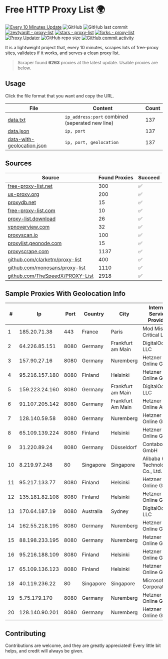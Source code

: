 
# Free HTTP Proxy List 🌍

[![Every 10 Minutes Update](https://github.com/mertguvencli/http-proxy-list/actions/workflows/main.yml/badge.svg?branch=main)](https://github.com/mertguvencli/http-proxy-list/actions/workflows/main.yml)
![GitHub](https://img.shields.io/github/license/mertguvencli/http-proxy-list)
![GitHub last commit](https://img.shields.io/github/last-commit/mertguvencli/http-proxy-list)
[![zevtyardt - proxy-list](https://img.shields.io/static/v1?label=zevtyardt&message=proxy-list&color=blue&logo=github)](https://github.com/zevtyardt/proxy-list "Go to GitHub repo")
[![stars - proxy-list](https://img.shields.io/github/stars/zevtyardt/proxy-list?style=social)](https://github.com/zevtyardt/proxy-list)
[![forks - proxy-list](https://img.shields.io/github/forks/zevtyardt/proxy-list?style=social)](https://github.com/zevtyardt/proxy-list)
[![Proxy Updater](https://github.com/zevtyardt/proxy-list/workflows/Proxy%20Updater/badge.svg)](https://github.com/zevtyardt/proxy-list/actions?query=workflow:"Proxy+Updater")
![GitHub repo size](https://img.shields.io/github/repo-size/zevtyardt/proxy-list)
[![GitHub commit activity](https://img.shields.io/github/commit-activity/m/zevtyardt/proxy-list?logo=commits)](https://github.com/zevtyardt/proxy-list/commits/main)

It is a lightweight project that, every 10 minutes, scrapes lots of free-proxy sites, validates if it works, and serves a clean proxy list.

> Scraper found **6263** proxies at the latest update. Usable proxies are below.

## Usage

Click the file format that you want and copy the URL.

|File|Content|Count|
|----|-------|-----|
|[data.txt](https://raw.githubusercontent.com/mertguvencli/http-proxy-list/main/proxy-list/data.txt)|`ip_address:port` combined (seperated new line)|137|
|[data.json](https://raw.githubusercontent.com/mertguvencli/http-proxy-list/main/proxy-list/data.json)|`ip, port`|137|
|[data-with-geolocation.json](https://raw.githubusercontent.com/mertguvencli/http-proxy-list/main/proxy-list/data-with-geolocation.json)|`ip, port, geolocation`|137|

## Sources

|Source|Found Proxies|Succeed|
|------|-------------|-------|
|[free-proxy-list.net](https://free-proxy-list.net)|300|✅|
|[us-proxy.org](https://www.us-proxy.org)|200|✅|
|[proxydb.net](http://proxydb.net)|15|✅|
|[free-proxy-list.com](https://free-proxy-list.com/?page=&port=&type%5B%5D=http&type%5B%5D=https&up_time=0&search=Search)|10|✅|
|[proxy-list.download](https://www.proxy-list.download/HTTP)|26|✅|
|[vpnoverview.com](https://vpnoverview.com/privacy/anonymous-browsing/free-proxy-servers)|32|✅|
|[proxyscan.io](https://www.proxyscan.io)|100|✅|
|[proxylist.geonode.com](https://proxylist.geonode.com/api/proxy-list?limit=300&page=1&sort_by=lastChecked&sort_type=desc&protocols=http,https)|15|✅|
|[proxyscrape.com](https://api.proxyscrape.com/v2/?request=displayproxies&protocol=http&timeout=10000&country=all&ssl=all&anonymity=all)|1137|✅|
|[github.com/clarketm/proxy-list](https://raw.githubusercontent.com/clarketm/proxy-list/master/proxy-list-raw.txt)|400|✅|
|[github.com/monosans/proxy-list](https://raw.githubusercontent.com/monosans/proxy-list/main/proxies/http.txt)|1110|✅|
|[github.com/TheSpeedX/PROXY-List](https://raw.githubusercontent.com/TheSpeedX/PROXY-List/master/http.txt)|2918|✅|


## Sample Proxies With Geolocation Info

|#|Ip|Port|Country|City|Internet Service Provider|
|-|--|----|-------|----|-------------------------|
|1|185.20.71.38|443|France|Paris|Mod Mission Critical LLC|
|2|64.226.85.151|8080|Germany|Frankfurt am Main|DigitalOcean, LLC|
|3|157.90.27.16|8080|Germany|Nuremberg|Hetzner Online GmbH|
|4|95.216.157.180|8080|Finland|Helsinki|Hetzner Online GmbH|
|5|159.223.24.160|8080|Germany|Frankfurt am Main|DigitalOcean, LLC|
|6|91.107.205.142|8080|Germany|Frankfurt Am Main|Hetzner Online AG|
|7|128.140.59.58|8080|Germany|Nuremberg|Hetzner Online GmbH|
|8|65.109.139.224|8080|Finland|Helsinki|Hetzner Online GmbH|
|9|31.220.89.24|8080|Germany|Düsseldorf|Contabo GmbH|
|10|8.219.97.248|80|Singapore|Singapore|Alibaba (US) Technology Co., Ltd.|
|11|95.217.133.77|8080|Finland|Helsinki|Hetzner Online GmbH|
|12|135.181.82.108|8080|Finland|Helsinki|Hetzner Online GmbH|
|13|170.64.187.19|8080|Australia|Sydney|DigitalOcean, LLC|
|14|162.55.218.195|8080|Germany|Nuremberg|Hetzner Online GmbH|
|15|88.198.233.195|8080|Germany|Nuremberg|Hetzner Online GmbH|
|16|95.216.188.109|8080|Finland|Helsinki|Hetzner Online GmbH|
|17|65.109.136.123|8080|Finland|Helsinki|Hetzner Online GmbH|
|18|40.119.236.22|80|Singapore|Singapore|Microsoft Corporation|
|19|5.75.179.170|8080|Germany|Nuremberg|Hetzner Online GmbH|
|20|128.140.90.201|8080|Germany|Nuremberg|Hetzner Online GmbH|



## Contributing

Contributions are welcome, and they are greatly appreciated! Every
little bit helps, and credit will always be given.


